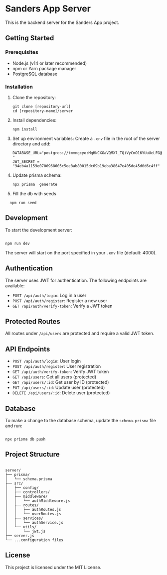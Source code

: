 # Sanders App Server

This is the backend server for the Sanders App project.

## Getting Started

### Prerequisites

- Node.js (v14 or later recommended)
- npm or Yarn package manager
- PostgreSQL database

### Installation

1. Clone the repository:

   ```
   git clone [repository-url]
   cd [repository-name]/server
   ```

2. Install dependencies:

   ```
   npm install
   ```

3. Set up environment variables:
   Create a `.env` file in the root of the server directory and add:

    ```
    DATABASE_URL="postgres://tmmngcyo:MqHNCXGaVQMX7_TQiVyCmO16YUuUeLFG@raja.db.elephantsql.com/tmmngcyo "
    JWT_SECRET = "94eb4a1159e0700968605c5ee8ab80015dc69b19eba38647e405de45d0d6c4ff"
    ```

4. Update prisma schema:

   ```
   npx prisma  generate

    ```

5. Fill the db with seeds

```
  npm run seed 
```

## Development

To start the development server:

```

npm run dev

```

The server will start on the port specified in your `.env` file (default: 4000).

## Authentication

The server uses JWT for authentication. The following endpoints are available:

- `POST /api/auth/login`: Log in a user
- `POST /api/auth/register`: Register a new user
- `GET /api/auth/verify-token`: Verify a JWT token

## Protected Routes

All routes under `/api/users` are protected and require a valid JWT token.

## API Endpoints

- `POST /api/auth/login`: User login
- `POST /api/auth/register`: User registration
- `GET /api/auth/verify-token`: Verify JWT token
- `GET /api/users`: Get all users (protected)
- `GET /api/users/:id`: Get user by ID (protected)
- `PUT /api/users/:id`: Update user (protected)
- `DELETE /api/users/:id`: Delete user (protected)

## Database

To make a change to the database schema, update the `schema.prisma` file and run:

   ```

   npx prisma db push

   ```

## Project Structure

```

server/
├── prisma/
│   └── schema.prisma
├── src/
│   ├── config/
│   ├── controllers/
│   ├── middleware/
│   │   └── authMiddleware.js
│   ├── routes/
│   │   ├── authRoutes.js
│   │   └── userRoutes.js
│   ├── services/
│   │   └── authService.js
│   └── utils/
│       └── jwt.js
├── server.js
└── ...configuration files

```

## License

This project is licensed under the MIT License.
